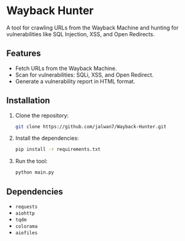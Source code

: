 # Wayback Hunter

A tool for crawling URLs from the Wayback Machine and hunting for vulnerabilities like SQL Injection, XSS, and Open Redirects.

## Features
- Fetch URLs from the Wayback Machine.
- Scan for vulnerabilities: SQLi, XSS, and Open Redirect.
- Generate a vulnerability report in HTML format.

## Installation

1. Clone the repository:

   ```bash
   git clone https://github.com/jalwan7/Wayback-Hunter.git
   ```

2. Install the dependencies:

   ```bash
   pip install -r requirements.txt
   ```

3. Run the tool:

   ```bash
   python main.py
   ```

## Dependencies

- `requests`
- `aiohttp`
- `tqdm`
- `colorama`
- `aiofiles`


